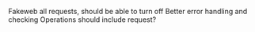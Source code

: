 Fakeweb all requests, should be able to turn off
Better error handling and checking
Operations should include request?